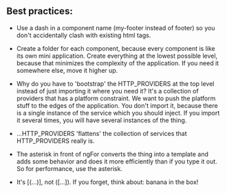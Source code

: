 Best practices:
---

* Use a dash in a component name (my-footer instead of footer) so you don't accidentally clash with existing html tags.

* Create a folder for each component, because every component is like its own mini application. Create everything at the lowest possible level, because that minimizes the complexity of the application. If you need it somewhere else, move it higher up.

* Why do you have to 'bootstrap' the HTTP_PROVIDERS at the top level instead of just importing it where you need it? It's a collection of providers that has a platform constraint. We want to push the platform stuff to the edges of the application. You don't import it, because there is a single instance of the service which you should inject. If you import it several times, you will have several instances of the thing.

* ...HTTP_PROVIDERS 'flattens' the collection of services that HTTP_PROVIDERS really is.

* The asterisk in front of ngFor converts the thing into a template and adds some behavior and does it more efficiently than if you type it out. So for performance, use the asterisk.

* It's [(...)], not ([...]). If you forget, think about: banana in the box!


